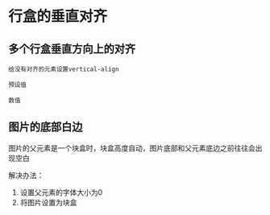 # 行盒的垂直对齐


## 多个行盒垂直方向上的对齐

    给没有对齐的元素设置vertical-align

    预设值

    数值


## 图片的底部白边

图片的父元素是一个块盒时，块盒高度自动，图片底部和父元素底边之前往往会出现空白

解决办法：
1. 设置父元素的字体大小为0
2. 将图片设置为块盒
